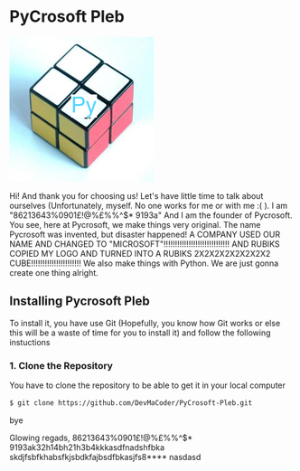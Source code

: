 # PyCrosoft Pleb

![PyCrosoft Logo](./images/Pycrosoft.png)

Hi! And thank you for choosing us! Let's have little time to talk about ourselves (Unfortunately, myself. No one works for me or with me :( ). I am "86213643%0901£$!$@%£%%^$* 9193a" And I am the founder of Pycrosoft. You see, here at Pycrosoft, we make things very original. The name Pycrosoft was invented, but disaster happened! A COMPANY USED OUR NAME AND CHANGED TO "MICROSOFT"!!!!!!!!!!!!!!!!!!!!!!!!!!!!! AND RUBIKS COPIED MY LOGO AND TURNED INTO A RUBIKS 2X2X2X2X2X2X2X2 CUBE!!!!!!!!!!!!!!!!!!!!!! We also make things with Python. We are just gonna create one thing alright. 

## Installing Pycrosoft Pleb

To install it, you have use Git (Hopefully, you know how Git works or else this will be a waste of time for you to install it) and follow the following instuctions

### 1. Clone the Repository
You have to clone the repository to be able to get it in your local computer
```bash
$ git clone https://github.com/DevMaCoder/PyCrosoft-Pleb.git
```
bye

Glowing regads,
86213643%0901£$!$@%£%%^$* 9193ak32h14bh21h3b4kkkasdfnadshfbka skdjfsbfkhabsfkjsbdkfajbsdfbkasjfs8**** nasdasd